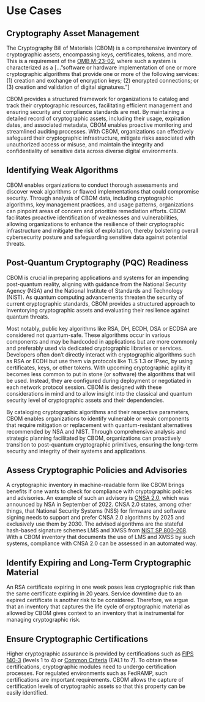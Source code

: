 # Use Cases

## Cryptography Asset Management
The Cryptography Bill of Materials (CBOM) is a comprehensive inventory of cryptographic assets, encompassing keys, 
certificates, tokens, and more. This is a requirement of the [OMB M-23-02](https://www.whitehouse.gov/wp-content/uploads/2022/11/M-23-02-M-Memo-on-Migrating-to-Post-Quantum-Cryptography.pdf), 
where such a system is characterized as a [...”software or hardware implementation of one or more cryptographic algorithms
that provide one or more of the following services: (1) creation and exchange of encryption keys; (2) encrypted connections;
or (3) creation and validation of digital signatures.”] 

CBOM provides a structured framework for organizations to catalog and track their cryptographic resources, facilitating 
efficient management and ensuring security and compliance standards are met. By maintaining a detailed record of 
cryptographic assets, including their usage, expiration dates, and associated metadata, CBOM enables proactive monitoring
and streamlined auditing processes. With CBOM, organizations can effectively safeguard their cryptographic infrastructure,
mitigate risks associated with unauthorized access or misuse, and maintain the integrity and confidentiality of sensitive
data across diverse digital environments.

## Identifying Weak Algorithms
CBOM enables organizations to conduct thorough assessments and discover weak algorithms or flawed implementations that 
could compromise security. Through analysis of CBOM data, including cryptographic algorithms, key management practices, 
and usage patterns, organizations can pinpoint areas of concern and prioritize remediation efforts. CBOM facilitates 
proactive identification of weaknesses and vulnerabilities, allowing organizations to enhance the resilience of their 
cryptographic infrastructure and mitigate the risk of exploitation, thereby bolstering overall cybersecurity posture and
safeguarding sensitive data against potential threats.

## Post-Quantum Cryptography (PQC) Readiness
CBOM is crucial in preparing applications and systems for an impending post-quantum reality, aligning with 
guidance from the National Security Agency (NSA) and the National Institute of Standards and Technology (NIST). As 
quantum computing advancements threaten the security of current cryptographic standards, CBOM provides a structured 
approach to inventorying cryptographic assets and evaluating their resilience against quantum threats. 

Most notably, public key algorithms like RSA, DH, ECDH, DSA or ECDSA are considered not quantum-safe. These algorithms 
occur in various components and may be hardcoded in applications but are more commonly and preferably used via dedicated
cryptographic libraries or services. Developers often don’t directly interact with cryptographic algorithms such as RSA 
or ECDH but use them via protocols like TLS 1.3 or IPsec, by using certificates, keys, or other tokens. With upcoming 
cryptographic agility it becomes less common to put in stone (or software) the algorithms that will be used. Instead, 
they are configured during deployment or negotiated in each network protocol session. CBOM is designed with these 
considerations in mind and to allow insight into the classical and quantum security level of cryptographic assets and 
their dependencies.

By cataloging cryptographic algorithms and their respective parameters, CBOM enables organizations to identify vulnerable
or weak components that require mitigation or replacement with quantum-resistant alternatives recommended by NSA and NIST. 
Through comprehensive analysis and strategic planning facilitated by CBOM, organizations can proactively transition to 
post-quantum cryptographic primitives, ensuring the long-term security and integrity of their systems and applications.

## Assess Cryptographic Policies and Advisories
A cryptographic inventory in machine-readable form like CBOM brings benefits if one wants to check for compliance with 
cryptographic policies and advisories. An example of such an advisory is [CNSA 2.0](https://media.defense.gov/2022/Sep/07/2003071834/-1/-1/0/CSA_CNSA_2.0_ALGORITHMS_.PDF), 
which was announced by NSA in September of 2022. CNSA 2.0 states, among other things, that National Security Systems (NSS)
for firmware and software signing needs to support and prefer CNSA 2.0 algorithms by 2025 and exclusively use them by 2030.
The advised algorithms are the stateful hash-based signature schemes LMS and XMSS from [NIST SP 800-208](https://nvlpubs.nist.gov/nistpubs/SpecialPublications/NIST.SP.800-208.pdf). 
With a CBOM inventory that documents the use of LMS and XMSS by such systems, compliance with CNSA 2.0 can be assessed 
in an automated way.

## Identify Expiring and Long-Term Cryptographic Material
An RSA certificate expiring in one week poses less cryptographic risk than the same certificate expiring in 20 years. 
Service downtime due to an expired certificate is another risk to be considered. Therefore, we argue that an inventory 
that captures the life cycle of cryptographic material as allowed by CBOM gives context to an inventory that is 
instrumental for managing cryptographic risk.

## Ensure Cryptographic Certifications
Higher cryptographic assurance is provided by certifications such as [FIPS 140-3](https://csrc.nist.gov/pubs/fips/140-3/final) 
(levels 1 to 4) or [Common Criteria](https://www.commoncriteriaportal.org/) (EAL1 to 7). To obtain these certifications, 
cryptographic modules need to undergo certification processes. For regulated environments such as FedRAMP, such 
certifications are important requirements. CBOM allows the capture of certification levels of cryptographic assets so that
this property can be easily identified.

<div style="page-break-after: always; visibility: hidden">
\newpage
</div>